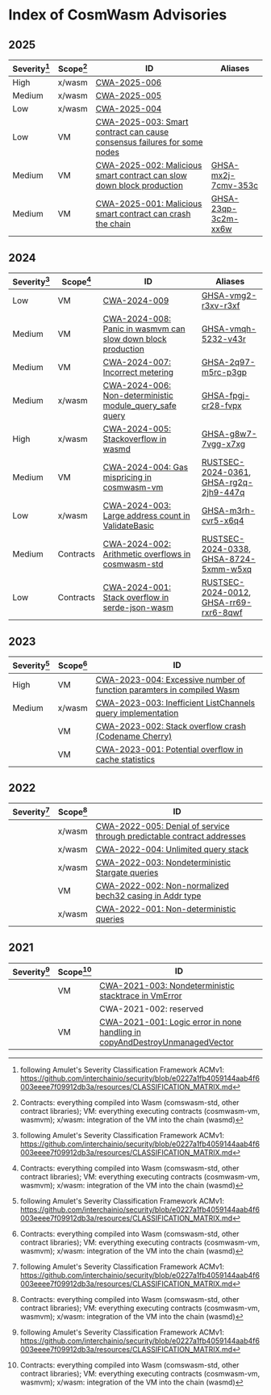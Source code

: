 # Index of CosmWasm Advisories

## 2025

| Severity[^1] | Scope[^2] | ID                                                                                       | Aliases               |
| ------------ | --------- | ---------------------------------------------------------------------------------------- | --------------------- |
| High         | x/wasm    | [CWA-2025-006][CWA-2025-006]                                                             |                       |
| Medium       | x/wasm    | [CWA-2025-005][CWA-2025-005]                                                             |                       |
| Low          | x/wasm    | [CWA-2025-004][CWA-2025-004]                                                             |                       |
| Low          | VM        | [CWA-2025-003: Smart contract can cause consensus failures for some nodes][CWA-2025-003] |                       |
| Medium       | VM        | [CWA-2025-002: Malicious smart contract can slow down block production][CWA-2025-002]    | [GHSA-mx2j-7cmv-353c] |
| Medium       | VM        | [CWA-2025-001: Malicious smart contract can crash the chain][CWA-2025-001]               | [GHSA-23qp-3c2m-xx6w] |

[CWA-2025-006]: ./CWA-2025-006.md
[CWA-2025-005]: ./CWA-2025-005.md
[CWA-2025-004]: ./CWA-2025-004.md
[CWA-2025-003]: ./CWA-2025-003.md
[CWA-2025-002]: ./CWA-2025-002.md
[CWA-2025-001]: ./CWA-2025-001.md
[GHSA-mx2j-7cmv-353c]: https://github.com/CosmWasm/wasmvm/security/advisories/GHSA-mx2j-7cmv-353c
[GHSA-23qp-3c2m-xx6w]: https://github.com/CosmWasm/wasmvm/security/advisories/GHSA-23qp-3c2m-xx6w

## 2024

| Severity[^1] | Scope[^2] | ID                                                                           | Aliases                                    |
| ------------ | --------- | ---------------------------------------------------------------------------- | ------------------------------------------ |
| Low          | VM        | [CWA-2024-009][CWA-2024-009]                                                 | [GHSA-vmg2-r3xv-r3xf]                      |
| Medium       | VM        | [CWA-2024-008: Panic in wasmvm can slow down block production][CWA-2024-008] | [GHSA-vmqh-5232-v43r]                      |
| Medium       | VM        | [CWA-2024-007: Incorrect metering][CWA-2024-007]                             | [GHSA-2q97-m5rc-p3gp]                      |
| Medium       | x/wasm    | [CWA-2024-006: Non-deterministic module_query_safe query][CWA-2024-006]      | [GHSA-fpgj-cr28-fvpx]                      |
| High         | x/wasm    | [CWA-2024-005: Stackoverflow in wasmd][CWA-2024-005]                         | [GHSA-g8w7-7vgg-x7xg]                      |
| Medium       | VM        | [CWA-2024-004: Gas mispricing in cosmwasm-vm][CWA-2024-004]                  | [RUSTSEC-2024-0361], [GHSA-rg2q-2jh9-447q] |
| Low          | x/wasm    | [CWA-2024-003: Large address count in ValidateBasic][CWA-2024-003]           | [GHSA-m3rh-cvr5-x6q4]                      |
| Medium       | Contracts | [CWA-2024-002: Arithmetic overflows in cosmwasm-std][CWA-2024-002]           | [RUSTSEC-2024-0338], [GHSA-8724-5xmm-w5xq] |
| Low          | Contracts | [CWA-2024-001: Stack overflow in serde-json-wasm][CWA-2024-001]              | [RUSTSEC-2024-0012], [GHSA-rr69-rxr6-8qwf] |

[CWA-2024-009]: ./CWA-2024-009.md
[CWA-2024-008]: ./CWA-2024-008.md
[CWA-2024-007]: ./CWA-2024-007.md
[CWA-2024-006]: ./CWA-2024-006.md
[CWA-2024-005]: ./CWA-2024-005.md
[CWA-2024-004]: ./CWA-2024-004.md
[CWA-2024-003]: ./CWA-2024-003.md
[CWA-2024-002]: ./CWA-2024-002.md
[CWA-2024-001]: ./CWA-2024-001.md
[RUSTSEC-2024-0338]: https://rustsec.org/advisories/RUSTSEC-2024-0338.html
[RUSTSEC-2024-0012]: https://rustsec.org/advisories/RUSTSEC-2024-0012.html
[RUSTSEC-2024-0361]: https://rustsec.org/advisories/RUSTSEC-2024-0361.html
[GHSA-8724-5xmm-w5xq]: https://github.com/advisories/GHSA-8724-5xmm-w5xq
[GHSA-rr69-rxr6-8qwf]: https://github.com/advisories/GHSA-rr69-rxr6-8qwf
[GHSA-rg2q-2jh9-447q]: https://github.com/advisories/GHSA-rg2q-2jh9-447q
[GHSA-m3rh-cvr5-x6q4]: https://github.com/advisories/GHSA-m3rh-cvr5-x6q4
[GHSA-g8w7-7vgg-x7xg]: https://github.com/advisories/GHSA-g8w7-7vgg-x7xg
[GHSA-fpgj-cr28-fvpx]: https://github.com/advisories/GHSA-fpgj-cr28-fvpx
[GHSA-2q97-m5rc-p3gp]: https://github.com/CosmWasm/wasmvm/security/advisories/GHSA-2q97-m5rc-p3gp
[GHSA-vmqh-5232-v43r]: https://github.com/CosmWasm/wasmvm/security/advisories/GHSA-vmqh-5232-v43r
[GHSA-vmg2-r3xv-r3xf]: https://github.com/CosmWasm/wasmd/security/advisories/GHSA-vmg2-r3xv-r3xf

## 2023

| Severity[^1] | Scope[^2] | ID                                                                                    |
| ------------ | --------- | ------------------------------------------------------------------------------------- |
| High         | VM        | [CWA-2023-004: Excessive number of function paramters in compiled Wasm][CWA-2023-004] |
| Medium       | x/wasm    | [CWA-2023-003: Inefficient ListChannels query implementation][CWA-2023-003]           |
|              | VM        | [CWA-2023-002: Stack overflow crash (Codename Cherry)][CWA-2023-002]                  |
|              | VM        | [CWA-2023-001: Potential overflow in cache statistics][CWA-2023-001]                  |

[CWA-2023-004]: ./CWA-2023-004.md
[CWA-2023-003]: ./CWA-2023-003.md
[CWA-2023-002]: ./CWA-2023-002.md
[CWA-2023-001]: ./CWA-2023-001.md

## 2022

| Severity[^1] | Scope[^2] | ID                                                                                     |
| ------------ | --------- | -------------------------------------------------------------------------------------- |
|              | x/wasm    | [CWA-2022-005: Denial of service through predictable contract addresses][CWA-2022-005] |
|              | x/wasm    | [CWA-2022-004: Unlimited query stack][CWA-2022-004]                                    |
|              | x/wasm    | [CWA-2022-003: Nondeterministic Stargate queries][CWA-2022-003]                        |
|              | VM        | [CWA-2022-002: Non-normalized bech32 casing in Addr type][CWA-2022-002]                |
|              | x/wasm    | [CWA-2022-001: Non-deterministic queries][CWA-2022-001]                                |

[CWA-2022-005]: ./CWA-2022-005.md
[CWA-2022-004]: ./CWA-2022-004.md
[CWA-2022-003]: ./CWA-2022-003.md
[CWA-2022-002]: ./CWA-2022-002.md
[CWA-2022-001]: ./CWA-2022-001.md

## 2021

| Severity[^1] | Scope[^2] | ID                                                                                          |
| ------------ | --------- | ------------------------------------------------------------------------------------------- |
|              | VM        | [CWA-2021-003: Nondeterministic stacktrace in VmError][CWA-2021-003]                        |
|              |           | CWA-2021-002: reserved                                                                      |
|              | VM        | [CWA-2021-001: Logic error in none handling in copyAndDestroyUnmanagedVector][CWA-2021-001] |

[CWA-2021-003]: ./CWA-2021-003.md
[CWA-2021-002]: ./CWA-2021-002.md
[CWA-2021-001]: ./CWA-2021-001.md

[^1]: following Amulet's Severity Classification Framework ACMv1: https://github.com/interchainio/security/blob/e0227a1fb4059144aab4f6003eeee7f09912db3a/resources/CLASSIFICATION_MATRIX.md

[^2]: Contracts: everything compiled into Wasm (comswasm-std, other contract libraries); VM: everything executing contracts (cosmwasm-vm, wasmvm); x/wasm: integration of the VM into the chain (wasmd)
